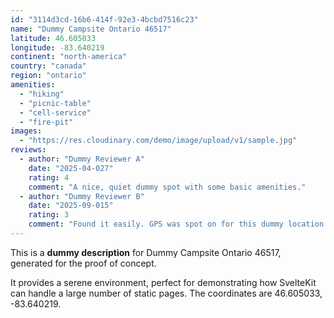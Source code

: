 ```yaml
---
id: "3114d3cd-16b6-414f-92e3-4bcbd7516c23"
name: "Dummy Campsite Ontario 46517"
latitude: 46.605033
longitude: -83.640219
continent: "north-america"
country: "canada"
region: "ontario"
amenities:
  - "hiking"
  - "picnic-table"
  - "cell-service"
  - "fire-pit"
images:
  - "https://res.cloudinary.com/demo/image/upload/v1/sample.jpg"
reviews:
  - author: "Dummy Reviewer A"
    date: "2025-04-027"
    rating: 4
    comment: "A nice, quiet dummy spot with some basic amenities."
  - author: "Dummy Reviewer B"
    date: "2025-09-015"
    rating: 3
    comment: "Found it easily. GPS was spot on for this dummy location."
---
```


This is a **dummy description** for Dummy Campsite Ontario 46517, generated for the proof of concept.

It provides a serene environment, perfect for demonstrating how SvelteKit can handle a large number of static pages. The coordinates are 46.605033, -83.640219.
